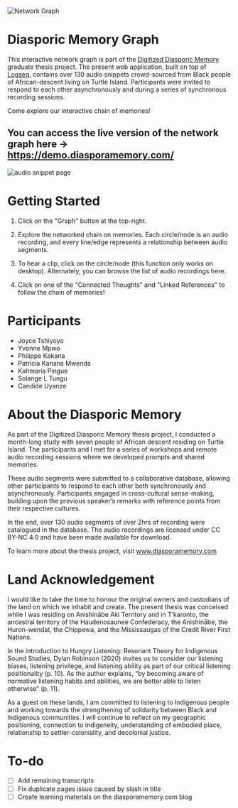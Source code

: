 ![Network Graph](https://user-images.githubusercontent.com/55474996/167474914-82d91ab1-3d52-4d4c-a447-893487eec30b.PNG)

# Diasporic Memory Graph

This interactive network graph is part of the [Digitized Diasporic Memory](diasporamemory.com/) graduate thesis project. The present web application, built on top of [Logseq](logseq.com/), contains over 130 audio snippets crowd-sourced from Black people of African-descent living on Turtle Island. Participants were invited to respond to each other asynchronously and during a series of synchronous recording sessions.

Come explore our interactive chain of memories!

## You can access the live version of the network graph here → https://demo.diasporamemory.com/

![audio snippet page](https://user-images.githubusercontent.com/55474996/167474936-54202213-64d3-443f-be6c-a2edd1596253.PNG)

# Getting Started
1. Click on the "Graph" button at the top-right.

2. Explore the networked chain on memories. Each circle/node is an audio recording, and every line/edge represents a relationship between audio segments.

3. To hear a clip, click on the circle/node (this function only works on desktop). Alternately, you can browse the list of audio recordings here.

4. Click on one of the "Connected Thoughts" and "Linked References" to follow the chain of memories!

# Participants
- Joyce Tshiyoyo
- Yvonne Mpwo
- Philippe Kakana
- Patricia Kanana Mwenda
- Kahmaria Pingue
- Solange L Tungu
- Candide Uyanze

# About the Diasporic Memory
As part of the Digitized Diasporic Memory thesis project, I conducted a month-long study with seven people of African descent residing on Turtle Island. The participants and I met for a series of workshops and remote audio recording sessions where we developed prompts and shared memories.

These audio segments were submitted to a collaborative database, allowing other participants to respond to each other both synchronously and asynchronously. Participants engaged in cross-cultural sense-making, building upon the previous speaker’s remarks with reference points from their respective cultures.

In the end, over 130 audio segments of over 2hrs of recording were catalogued in the database. The audio recordings are licensed under CC BY-NC 4.0 and have been made available for download.

To learn more about the thesis project, visit www.diasporamemory.com

# Land Acknowledgement
I would like to take the time to honour the original owners and custodians of the land on which we inhabit and create. The present thesis was conceived while I was residing on Anishinābe Akì Territory and in T’karonto, the ancestral territory of the Haudenosaunee Confederacy, the Anishinābe, the Huron-wendat, the Chippewa, and the Mississaugas of the Credit River First Nations.

In the introduction to Hungry Listening: Resonant Theory for Indigenous Sound Studies, Dylan Robinson (2020) invites us to consider our listening biases, listening privilege, and listening ability as part of our critical listening positionality (p. 10). As the author explains, “by becoming aware of normative listening habits and abilities, we are better able to listen otherwise” (p. 11).

As a guest on these lands, I am committed to listening to Indigenous people and working towards the strengthening of solidarity between Black and Indigenous communities. I will continue to reflect on my geographic positioning, connection to indigeneity, understanding of embodied place, relationship to settler-coloniality, and decolonial justice.

# To-do
- [ ] Add remaining transcripts
- [ ] Fix duplicate pages issue caused by slash in title
- [ ] Create learning materials on the diasporamemory.com blog
